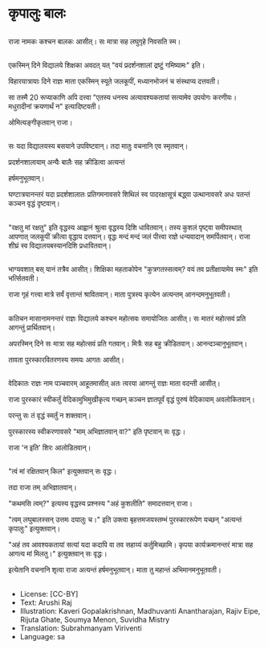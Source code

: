 # कृपालुः बालः

##
राजा नामकः कश्चन बालकः आसीत्। सः मात्रा सह लघुगृहे निवसति स्म।

##
एकस्मिन् दिने विद्यालये शिक्षका अवदत् यत् "वयं प्रदर्शनशालां द्रष्टुं गमिष्यामः" इति।

विहारयात्रायाः दिने राज्ञः माता एकस्मिन् स्यूते जलकूपीं, मध्यानभोजनं च संस्थाप्य दत्तवती।

सा तस्मै 20 रूप्याकाणि अपि दत्त्वा "एतस्य धनस्य अत्यावश्यकतायां सत्यामेव उपयोगः करणीयः। मधुरादीनां क्रयणार्थं न" इत्यादिष्टवती।

ओमित्यङ्गीकृतवान् राजा।

##
सः यदा विद्यालयस्य बसयाने उपविष्टवान्। तदा मातुः वचनानि एव स्मृतवान्।

प्रदर्शनशालायाम् अन्यैः बालैः सह क्रीडित्वा अत्यन्तं

हर्षमनुभूतवान्।

घण्टात्रयानन्तरं यदा प्रदर्शशालातः प्रतिगमनावसरे  शिथिलं स्व पादरक्षासूत्रं बद्ध्वा उत्थानावसरे अधः पतन्तं कञ्चन वृद्धं दृष्टवान्।

##
"रक्षतु मां रक्षतु" इति वृद्धस्य आह्वानं श्रुत्वा वृद्धस्य दिशि धावितवान्। तस्य कुशलं पृष्ट्वा समीपस्थात् आपणात् जलकूपीं क्रीत्वा वृद्धाय दत्तवान्। वृद्धः मन्दं मन्दं जलं पीत्त्वा राज्ञे धन्यवादान् समर्पितवान्। राजा शीघ्रं स्व विद्यालयबस्यानदिशि प्रधावितवान्।

##
भाग्यवशात् बस् यानं तत्रैव आसीत्। शिक्षिका महताकोपेन "कुत्रगतस्सत्वम्? वयं तव प्रतीक्षायामेव स्मः" इति भर्त्सितवती।

राजा गृहं गत्त्वा मात्रे सर्वं वृत्तान्तं श्रावितवान्। माता पुत्रस्य कृत्येन अत्यन्तम् आनन्दमनुभूतवती।

##
कतिचन मासानामनन्तरं राज्ञः विद्यालये कश्चन महोत्सवः समायोजितः आसीत्। सः मातरं महोत्सवं प्रति आगन्तुं प्रार्थितवान्।

अपरस्मिन् दिने सः मात्रा सह महोत्सवं प्रति गतवान्। मित्रैः सह बहु क्रीडितवान्। आनन्दञ्चानुभूतवान्।

तावता पुरस्कारवितरणस्य समयः आगतः आसीत्।

##
वेदिकातः राज्ञः नाम पञ्चवारम् आहूतमासीत् अतः त्वरया आगन्तुं राज्ञः माता वदन्ती आसीत्।

राजा पुरस्कारं स्वीकर्तुं वेदिकामुभिमुखीकृत्य गच्छन् कञ्चन ज्ञातपूर्वं वृद्धं पुरुषं वेदिकायाम् अवलोकितवान्।

परन्तु सः तं वृद्धं स्मर्तुं न शक्तवान्।

पुरस्कारस्य स्वीकरणावसरे "माम् अभिज्ञातवान् वा?" इति पृष्टवान् सः वृद्धः।

राजा 'न इति' शिरः आलोडितवान्।

##
"त्वं मां रक्षितवान् किल" इत्युक्तवान् सः वृद्धः। 

तदा राजा तम् अभिज्ञातवान्।

"कथमसि त्वम्?" इत्यस्य वृद्धस्य प्रश्नस्य "अहं कुशलीति" समादत्तवान् राजा।

"त्वम् लघुबालस्सन् उत्तमः दयालुः च।" इति उक्त्वा बृहत्तमजयस्तम्भं पुरस्काररूपेण यच्छन् "अत्यन्तं कृपालुः" इत्युक्तवान्।

"अहं तव आवश्यकतायां सत्यां यदा कदापि वा तव सहाय्यं कर्तुमिच्छामि। कृपया कार्यक्रमानन्तरं मात्रा सह आगत्य मां मिलतु।" इत्युक्तवान् सः वृद्धः।

इत्येतानि वचनानि शृत्वा राजा अत्यन्तं हर्षमनुभूतवान्। माता तु महान्तं अभिमानमनुभूतवती।

##
* License: [CC-BY]
* Text: Arushi Raj
* Illustration: Kaveri Gopalakrishnan, Madhuvanti Anantharajan, Rajiv Eipe, Rijuta Ghate, Soumya Menon, Suvidha Mistry
* Translation: Subrahmanyam Viriventi
* Language: sa
